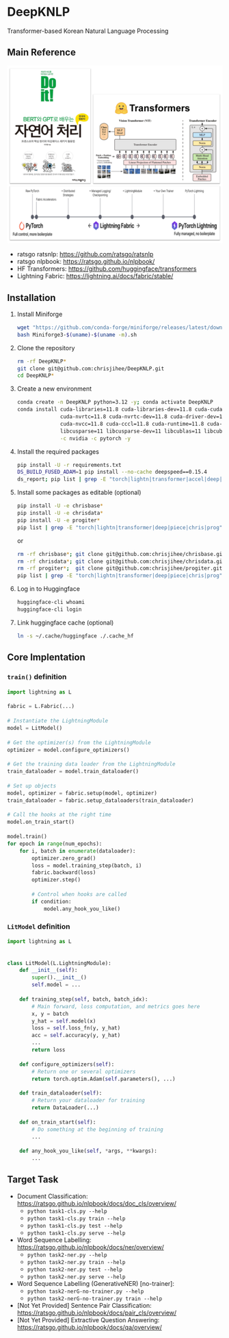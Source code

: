 # DeepKNLP
Transformer-based Korean Natural Language Processing

## Main Reference
![overview](images/overview.png?raw=true)
* ratsgo ratsnlp: https://github.com/ratsgo/ratsnlp
* ratsgo nlpbook: https://ratsgo.github.io/nlpbook/
* HF Transformers: https://github.com/huggingface/transformers
* Lightning Fabric: https://lightning.ai/docs/fabric/stable/

## Installation

1. Install Miniforge
    ```bash
    wget "https://github.com/conda-forge/miniforge/releases/latest/download/Miniforge3-$(uname)-$(uname -m).sh"
    bash Miniforge3-$(uname)-$(uname -m).sh
    ```
2. Clone the repository
    ```bash
    rm -rf DeepKNLP*
    git clone git@github.com:chrisjihee/DeepKNLP.git
    cd DeepKNLP*
    ```
3. Create a new environment
    ```bash
    conda create -n DeepKNLP python=3.12 -y; conda activate DeepKNLP
    conda install cuda-libraries=11.8 cuda-libraries-dev=11.8 cuda-cudart=11.8 cuda-cudart-dev=11.8 \
                  cuda-nvrtc=11.8 cuda-nvrtc-dev=11.8 cuda-driver-dev=11.8 \
                  cuda-nvcc=11.8 cuda-cccl=11.8 cuda-runtime=11.8 cuda-version=11.8 \
                  libcusparse=11 libcusparse-dev=11 libcublas=11 libcublas-dev=11 \
                  -c nvidia -c pytorch -y
    ```
4. Install the required packages
    ```bash
    pip install -U -r requirements.txt
    DS_BUILD_FUSED_ADAM=1 pip install --no-cache deepspeed==0.15.4
    ds_report; pip list | grep -E "torch|lightn|transformer|accel|deep|numpy|piece|chris|prog"
    ```
5. Install some packages as editable (optional)
    ```bash
    pip install -U -e chrisbase*
    pip install -U -e chrisdata*
    pip install -U -e progiter*
    pip list | grep -E "torch|lightn|transformer|deep|piece|chris|prog"
    ```
    or
    ```bash
    rm -rf chrisbase*; git clone git@github.com:chrisjihee/chrisbase.git; pip install -U -e chrisbase*
    rm -rf chrisdata*; git clone git@github.com:chrisjihee/chrisdata.git; pip install -U -e chrisdata*
    rm -rf progiter*;  git clone git@github.com:chrisjihee/progiter.git;  pip install -U -e progiter*
    pip list | grep -E "torch|lightn|transformer|deep|piece|chris|prog"
    ```
6. Log in to Huggingface
    ```bash
    huggingface-cli whoami
    huggingface-cli login
    ```
7. Link huggingface cache (optional)
    ```bash
    ln -s ~/.cache/huggingface ./.cache_hf
    ```

## Core Implentation

### `train()` definition
```python
import lightning as L

fabric = L.Fabric(...)

# Instantiate the LightningModule
model = LitModel()

# Get the optimizer(s) from the LightningModule
optimizer = model.configure_optimizers()

# Get the training data loader from the LightningModule
train_dataloader = model.train_dataloader()

# Set up objects
model, optimizer = fabric.setup(model, optimizer)
train_dataloader = fabric.setup_dataloaders(train_dataloader)

# Call the hooks at the right time
model.on_train_start()

model.train()
for epoch in range(num_epochs):
    for i, batch in enumerate(dataloader):
        optimizer.zero_grad()
        loss = model.training_step(batch, i)
        fabric.backward(loss)
        optimizer.step()

        # Control when hooks are called
        if condition:
            model.any_hook_you_like()
```

### `LitModel` definition
```python
import lightning as L


class LitModel(L.LightningModule):
    def __init__(self):
        super().__init__()
        self.model = ...

    def training_step(self, batch, batch_idx):
        # Main forward, loss computation, and metrics goes here
        x, y = batch
        y_hat = self.model(x)
        loss = self.loss_fn(y, y_hat)
        acc = self.accuracy(y, y_hat)
        ...
        return loss

    def configure_optimizers(self):
        # Return one or several optimizers
        return torch.optim.Adam(self.parameters(), ...)

    def train_dataloader(self):
        # Return your dataloader for training
        return DataLoader(...)

    def on_train_start(self):
        # Do something at the beginning of training
        ...

    def any_hook_you_like(self, *args, **kwargs):
        ...
```

## Target Task
* Document Classification: https://ratsgo.github.io/nlpbook/docs/doc_cls/overview/
  - `python task1-cls.py --help`
  - `python task1-cls.py train --help`
  - `python task1-cls.py test --help`
  - `python task1-cls.py serve --help`
* Word Sequence Labelling: https://ratsgo.github.io/nlpbook/docs/ner/overview/
  - `python task2-ner.py --help`
  - `python task2-ner.py train --help`
  - `python task2-ner.py test --help`
  - `python task2-ner.py serve --help`
* Word Sequence Labelling (GenerativeNER) [no-trainer]:
  - `python task2-nerG-no-trainer.py --help`
  - `python task2-nerG-no-trainer.py train --help`
* [Not Yet Provided] Sentence Pair Classification: https://ratsgo.github.io/nlpbook/docs/pair_cls/overview/
* [Not Yet Provided] Extractive Question Answering: https://ratsgo.github.io/nlpbook/docs/qa/overview/
